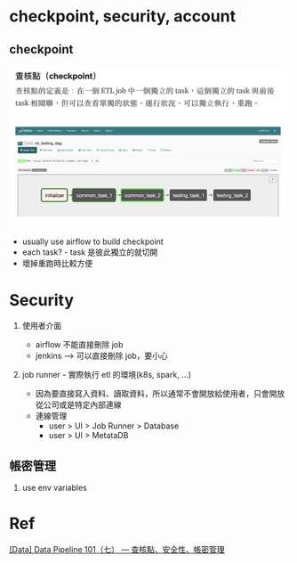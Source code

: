 # checkpoint, security, account

## checkpoint

<img src='./assets/dpc_1.png'></img>

* usually use airflow to build checkpoint
* each task? - task 是彼此獨立的就切開
* 壞掉重跑時比較方便

# Security

1. 使用者介面 
   - airflow 不能直接刪除 job
   - jenkins --> 可以直接刪除 job，要小心

2. job runner - 實際執行 etl 的環境(k8s, spark, ...)
   - 因為要直接寫入資料、讀取資料，所以通常不會開放給使用者，只會開放從公司或是特定內部連線
   - 連線管理
     - user > UI > Job Runner > Database 
     - user > UI > MetataDB


## 帳密管理
1. use env variables


# Ref

[[Data] Data Pipeline 101（七） — 查核點、安全性、帳密管理](https://medium.com/bryanyang0528/data-data-pipeline-101-%E4%B8%83-%E6%9F%A5%E6%A0%B8%E9%BB%9E-%E6%AC%8A%E9%99%90-%E5%B8%B3%E5%AF%86%E7%AE%A1%E7%90%86-101810f8e575)